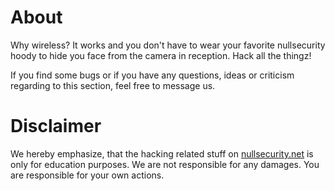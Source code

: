 About
=====
Why wireless? It works and you don't have to wear your favorite nullsecurity
hoody to hide you face from the camera in reception. Hack all the thingz!

If you find some bugs or if you have any questions, ideas or criticism regarding
to this section, feel free to message us.

Disclaimer
==========
We hereby emphasize, that the hacking related stuff on
[nullsecurity.net](http://nullsecurity.net) is only for education purposes.
We are not responsible for any damages. You are responsible for your own
actions.
